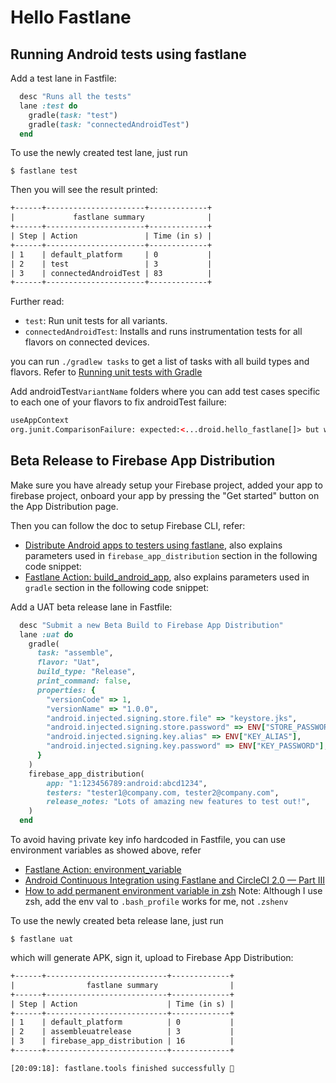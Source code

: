 # Hello Fastlane



## Running Android tests using fastlane

Add a test lane in Fastfile:

```ruby
  desc "Runs all the tests"
  lane :test do
    gradle(task: "test")
    gradle(task: "connectedAndroidTest")
  end
```

To use the newly created test lane, just run

`$ fastlane test`

Then you will see the result printed:

```xml
+------+----------------------+-------------+
|             fastlane summary              |
+------+----------------------+-------------+
| Step | Action               | Time (in s) |
+------+----------------------+-------------+
| 1    | default_platform     | 0           |
| 2    | test                 | 3           |
| 3    | connectedAndroidTest | 83          |
+------+----------------------+-------------+
```

Further read:

- `test`:  Run unit tests for all variants.
- `connectedAndroidTest`: Installs and runs instrumentation tests for all flavors on connected devices.

you can run `./gradlew tasks` to get a list of tasks with all build types and flavors. Refer to [Running unit tests with Gradle](https://developer.android.com/studio/test/command-line)

Add androidTest`VariantName` folders where you can add test cases specific to each one of your flavors to fix androidTest failure: 

```xml
useAppContext 
org.junit.ComparisonFailure: expected:<...droid.hello_fastlane[]> but was:<...droid.hello_fastlane[.dev]>
```



## Beta Release to Firebase App Distribution

Make sure you have already setup your Firebase project, added your app to firebase project,  onboard your app by pressing the "Get started" button on the App Distribution page.   

Then you can follow the doc to setup Firebase CLI, refer:

- [Distribute Android apps to testers using fastlane](https://firebase.google.com/docs/app-distribution/android/distribute-fastlane), also explains parameters used in `firebase_app_distribution` section in the following code snippet:
- [Fastlane Action: build_android_app](https://docs.fastlane.tools/actions/build_android_app/), also explains parameters used in `gradle` section in the following code snippet:

Add a UAT beta release lane in Fastfile:

```ruby
  desc "Submit a new Beta Build to Firebase App Distribution"
  lane :uat do
    gradle(
      task: "assemble",
      flavor: "Uat",
      build_type: "Release",
      print_command: false,
      properties: {
        "versionCode" => 1,
        "versionName" => "1.0.0",
        "android.injected.signing.store.file" => "keystore.jks",
        "android.injected.signing.store.password" => ENV["STORE_PASSWORD"],
        "android.injected.signing.key.alias" => ENV["KEY_ALIAS"],
        "android.injected.signing.key.password" => ENV["KEY_PASSWORD"],
      }
    )
    firebase_app_distribution(
        app: "1:123456789:android:abcd1234",
        testers: "tester1@company.com, tester2@company.com",
        release_notes: "Lots of amazing new features to test out!",
    )
  end
```

To avoid having private key info hardcoded in Fastfile, you can use environment variables as showed above, refer

- [Fastlane Action: environment_variable](https://docs.fastlane.tools/actions/environment_variable/)
- [Android Continuous Integration using Fastlane and CircleCI 2.0 — Part III](https://medium.com/pink-room-club/android-continuous-integration-using-fastlane-and-circleci-2-0-part-iii-ccdf5b83d8f5)
- [How to add permanent environment variable in zsh](https://apple.stackexchange.com/questions/356441/how-to-add-permanent-environment-variable-in-zsh) Note: Although I use zsh, add the env val to `.bash_profile` works for me, not `.zshenv`

To use the newly created beta release lane, just run

`$ fastlane uat`

which will generate APK, sign it, upload to Firebase App Distribution:

```xml
+------+---------------------------+-------------+
|                fastlane summary                |
+------+---------------------------+-------------+
| Step | Action                    | Time (in s) |
+------+---------------------------+-------------+
| 1    | default_platform          | 0           |
| 2    | assembleuatrelease        | 3           |
| 3    | firebase_app_distribution | 16          |
+------+---------------------------+-------------+

[20:09:18]: fastlane.tools finished successfully 🎉
```